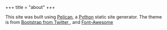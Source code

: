 +++
title = "about"
+++

This site was built using <a href="http://pelican.notmyidea.org/">Pelican<i class="icon-external-link"></i></a>, a <a href="http://python.org">Python</a> static site generator.  The theme is from <a href="http://twitter.github.com/bootstrap/">Bootstrap from Twitter <i class="icon-external-link"></i></a>, and <a href="http://fortawesome.github.com/Font-Awesome/">Font-Awesome <i class="icon-external-link"></i></a></p>
      </footer>
